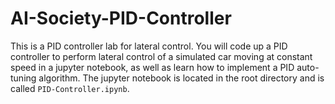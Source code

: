 # AI-Society-PID-Controller

This is a PID controller lab for lateral control. You will code up a PID controller to perform lateral control of a simulated car moving at constant speed in a jupyter notebook, as well as learn how to implement a PID auto-tuning algorithm. The jupyter notebook is located in the root directory and is called ```PID-Controller.ipynb```.
